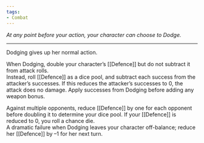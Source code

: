 ```yaml
---
tags:
- Combat
---
```


_At any point before your action, your character can choose to Dodge._

---

Dodging gives up her normal action.

When Dodging, double your character’s [[Defence]] but do not subtract it from attack rolls.\
Instead, roll [[Defence]] as a dice pool, and subtract each success from the attacker’s successes. If this reduces the attacker’s successes to 0, the attack does no damage. Apply successes from Dodging before adding any weapon bonus.

Against multiple opponents, reduce [[Defence]] by one for each opponent before doubling it to determine your dice pool. If your [[Defence]] is reduced to 0, you roll a chance die.\
A dramatic failure when Dodging leaves your character off-balance; reduce her [[Defence]] by –1 for her next turn.